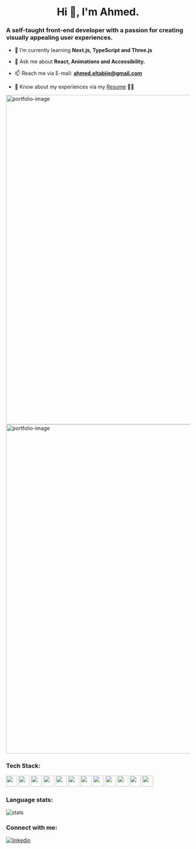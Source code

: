 <h1 align="center">Hi 👋, I'm Ahmed.</h1>
<h3 align="left">A self-taught front-end developer with a passion for creating visually appealing user experiences.</h3>

- 🌱 I’m currently learning **Next.js, TypeScript and Three.js**

- 💬 Ask me about **React, Animations and Accessibility.**

- 📫 Reach me via E-mail: **ahmed.eltabiie@gmail.com**

- 📄 Know about my experiences via my [Resume](https://drive.google.com/file/d/15y54caWKnFTTKn-xlbE3txBUbLlseOlw/view) 👨‍💻
  
<img src="https://drive.google.com/uc?id=12sCwoEGpzHzMUd93eNfUHAiQYRT77SXt" alt="portfolio-image" width="900">
<img src="https://drive.google.com/uc?id=16UIkRA7SlxXSj0YX-l5J20Ywq3aX2QYY" alt="portfolio-image" width="900">

<h3 align="left">Tech Stack:</h3>
<p align="left">
<img src="https://img.shields.io/badge/-HTML-E34F26?logo=html5&logoColor=black&labelColor=#E34F26" height="30" />
<img src="https://img.shields.io/badge/-CSS-1572B6?logo=css3&logoColor=black&labelColor=#1572B6" height="30" />
<img src="https://img.shields.io/badge/-JavaScript-F7DF1E?logo=javascript&logoColor=black&labelColor=#F7DF1E" height="30" />
<img src="https://img.shields.io/badge/-TypeScript-007ACC?logo=typescript&logoColor=black&labelColor=#007ACC" height="30" />
<img src="https://img.shields.io/badge/-React-61DAFB?logo=react&logoColor=black&labelColor=#61DAFB" height="30" />
<img src="https://img.shields.io/badge/-Next.js-000000?logo=next.js&logoColor=white&labelColor=#000000" height="30" />
<img src="https://img.shields.io/badge/-React_Query-FF4154?logo=react-query&logoColor=black&labelColor=#FF4154" height="30" />
<img src="https://img.shields.io/badge/-Styled_Components-DB7093?logo=styled-components&logoColor=black&labelColor=#DB7093" height="30" />
<img src="https://img.shields.io/badge/-Tailwind_CSS-38B2AC?logo=tailwind-css&logoColor=black&labelColor=#38B2AC" height="30" />
<img src="https://img.shields.io/badge/-Sass-CC6699?logo=sass&logoColor=black&labelColor=#CC6699" height="30" />
<img src="https://img.shields.io/badge/-Vite-646CFF?logo=vite&logoColor=black&labelColor=#646CFF" height="30" />
<img src="https://img.shields.io/badge/-Three.js-000000?logo=three.js&logoColor=white&labelColor=#000000" height="30" />
</p>

<h3 align="left">Language stats:</h3>
<p align="left">
<img align="center" src="https://github-readme-stats.vercel.app/api/top-langs?username=eltab3e&show_icons=true&theme=dark&title_color=ffffff&locale=en&layout=compact" alt="stats" />
</p>

<h3 align="left">Connect with me:</h3>
<a href="https://www.linkedin.com/in/aeltabie/" target="blank">
<img align="center" src="https://img.icons8.com/fluent/48/linkedin.png" alt="linkedin"/>
</a>

